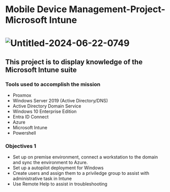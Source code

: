 # Mobile Device Management-Project-Microsoft Intune

# ![Untitled-2024-06-22-0749](https://github.com/Mario7F/LinuxAdminProjects/assets/59115100/3d4075cb-c302-4789-96d3-a5b75a893fd6)

## This project is to display knowledge of the Microsoft Intune suite

### Tools used to accomplish the mission

  - Proxmox
  - Windows Server 2019 (Active Directory/DNS)
  - Active Directory Domain Service
  - Windows 10 Enterprise Edition
  - Entra ID Connect
  - Azure
  - Microsoft Intune
  - Powershell

### Objectives 1

  - Set up on premise environment, connect a workstation to the domain and sync the environment to Azure.
  - Set up a autopilot deployment for Windows
  - Create users and assign them to a priviledge group to assist with administrative task in Intune
  - Use Remote Help to assist in troubleshooting
